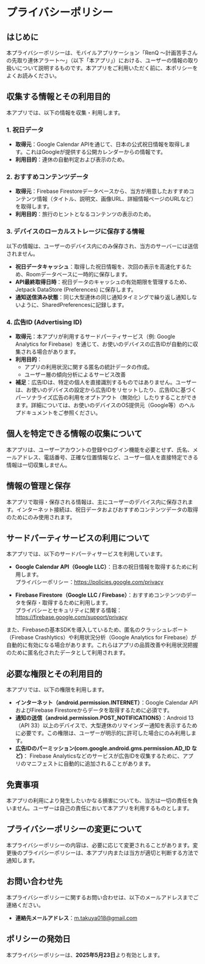 # プライバシーポリシー

## はじめに

本プライバシーポリシーは、モバイルアプリケーション「RenQ 〜計画苦手さんの先取り連休アラート〜」（以下「本アプリ」）における、ユーザーの情報の取り扱いについて説明するものです。本アプリをご利用いただく前に、本ポリシーをよくお読みください。

## 収集する情報とその利用目的

本アプリでは、以下の情報を収集・利用します。

### 1. 祝日データ

- **取得元**：Google Calendar APIを通じて、日本の公式祝日情報を取得します。これはGoogleが提供する公開カレンダーからの情報です。
- **利用目的**：連休の自動判定および表示のため。

### 2. おすすめコンテンツデータ

- **取得元**：Firebase Firestoreデータベースから、当方が用意したおすすめコンテンツ情報（タイトル、説明文、画像URL、詳細情報ページのURLなど）を取得します。
- **利用目的**：旅行のヒントとなるコンテンツの表示のため。

### 3. デバイスのローカルストレージに保存する情報

以下の情報は、ユーザーのデバイス内にのみ保存され、当方のサーバーには送信されません。

- **祝日データキャッシュ**：取得した祝日情報を、次回の表示を高速化するため、Roomデータベースに一時的に保存します。
- **API最終取得日時**：祝日データのキャッシュの有効期限を管理するため、Jetpack DataStore (Preferences) に保存します。
- **通知送信済み状態**：同じ大型連休の同じ通知タイミングで繰り返し通知しないように、SharedPreferencesに記録します。

### 4. 広告ID (Advertising ID)

- **取得元**：本アプリが利用するサードパーティサービス（例: Google Analytics for Firebase）を通じて、お使いのデバイスの広告IDが自動的に収集される場合があります。
- **利用目的**：
  - アプリの利用状況に関する匿名の統計データの作成。
  - ユーザー層の傾向分析によるサービス改善
- **補足**：広告IDは、特定の個人を直接識別するものではありません。ユーザーは、お使いのデバイスの設定から広告IDをリセットしたり、広告IDに基づくパーソナライズ広告の利用をオプトアウト（無効化）したりすることができます。詳細については、お使いのデバイスのOS提供元（Google等）のヘルプドキュメントをご参照ください。

## 個人を特定できる情報の収集について

本アプリは、ユーザーアカウントの登録やログイン機能を必要とせず、氏名、メールアドレス、電話番号、正確な位置情報など、ユーザー個人を直接特定できる情報は一切収集しません。

## 情報の管理と保存

本アプリで取得・保存される情報は、主にユーザーのデバイス内に保存されます。インターネット接続は、祝日データおよびおすすめコンテンツデータの取得のためにのみ使用されます。

## サードパーティサービスの利用について

本アプリでは、以下のサードパーティサービスを利用しています。

- **Google Calendar API（Google LLC）**：日本の祝日情報を取得するために利用します。  
  プライバシーポリシー：https://policies.google.com/privacy

- **Firebase Firestore（Google LLC / Firebase）**：おすすめコンテンツのデータを保存・取得するために利用します。  
  プライバシーとセキュリティに関する情報：https://firebase.google.com/support/privacy

また、Firebaseの基本SDKを導入しているため、匿名のクラッシュレポート（Firebase Crashlytics）や利用状況分析（Google Analytics for Firebase）が自動的に有効になる場合があります。これらはアプリの品質改善や利用状況把握のために匿名化されたデータとして利用されます。

## 必要な権限とその利用目的

本アプリでは、以下の権限を利用します。

- **インターネット（android.permission.INTERNET）**：Google Calendar APIおよびFirebase Firestoreからデータを取得するために必須です。
- **通知の送信（android.permission.POST_NOTIFICATIONS）**：Android 13（API 33）以上のデバイスで、大型連休のリマインダー通知を表示するために必要です。この権限は、ユーザーが明示的に許可した場合にのみ利用します。
- **広告IDのパーミッション(com.google.android.gms.permission.AD_ID など)**： Firebase Analyticsなどのサービスが広告IDを収集するために、アプリのマニフェストに自動的に追加されることがあります。

## 免責事項

本アプリの利用により発生したいかなる損害についても、当方は一切の責任を負いません。ユーザーは自己の責任において本アプリを利用するものとします。

## プライバシーポリシーの変更について

本プライバシーポリシーの内容は、必要に応じて変更されることがあります。変更後のプライバシーポリシーは、本アプリ内または当方が適切と判断する方法で通知します。

## お問い合わせ先

本プライバシーポリシーに関するお問い合わせは、以下のメールアドレスまでご連絡ください。

- **連絡先メールアドレス**：m.takuya018@gmail.com

## ポリシーの発効日

本プライバシーポリシーは、**2025年5月23日**より有効とします。
